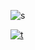 ![s](https://github-readme-stats.vercel.app/api?username=miermontoto&count_private=true&show_icons=true&theme=onedark)

[![t](https://github-readme-stats.vercel.app/api/top-langs/?username=miermontoto&exclude_repo=TEC&theme=onedark)](https://github.com/miermontoto/github-readme-stats)
